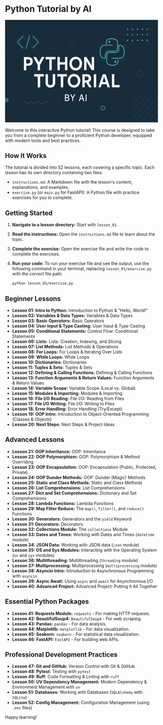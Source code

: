 # Python Tutorial by AI

![Banner](public/banner.png)

Welcome to this interactive Python tutorial! This course is designed to take you from a complete beginner to a proficient Python developer, equipped with modern tools and best practices.

## How It Works

The tutorial is divided into 52 lessons, each covering a specific topic. Each lesson has its own directory containing two files:

*   `instructions.md`: A Markdown file with the lesson's content, explanations, and examples.
*   `exercise.py` (or `main.py` for FastAPI): A Python file with practice exercises for you to complete.

## Getting Started

1.  **Navigate to a lesson directory:** Start with `lesson_01`.
2.  **Read the instructions:** Open the `instructions.md` file to learn about the topic.
3.  **Complete the exercise:** Open the exercise file and write the code to complete the exercises.
4.  **Run your code:** To run your exercise file and see the output, use the following command in your terminal, replacing `lesson_01/exercise.py` with the correct file path:

    ```bash
    python lesson_01/exercise.py
    ```

## Beginner Lessons

*   **Lesson 01: Intro to Python:** Introduction to Python & "Hello, World!"
*   **Lesson 02: Variables & Data Types:** Variables & Data Types
*   **Lesson 03: Basic Operators:** Basic Operators
*   **Lesson 04: User Input & Type Casting:** User Input & Type Casting
*   **Lesson 05: Conditional Statements:** Control Flow: Conditional Statements
*   **Lesson 06: Lists:** Lists: Creation, Indexing, and Slicing
*   **Lesson 07: List Methods:** List Methods & Operations
*   **Lesson 08: For Loops:** For Loops & Iterating Over Lists
*   **Lesson 09: While Loops:** While Loops
*   **Lesson 10: Dictionaries:** Dictionaries
*   **Lesson 11: Tuples & Sets:** Tuples & Sets
*   **Lesson 12: Defining & Calling Functions:** Defining & Calling Functions
*   **Lesson 13: Function Arguments & Return Values:** Function Arguments & Return Values
*   **Lesson 14: Variable Scope:** Variable Scope (Local vs. Global)
*   **Lesson 15: Modules & Importing:** Modules & Importing
*   **Lesson 16: File I/O Reading:** File I/O: Reading from Files
*   **Lesson 17: File I/O Writing:** File I/O: Writing to Files
*   **Lesson 18: Error Handling:** Error Handling (Try/Except)
*   **Lesson 19: OOP Intro:** Introduction to Object-Oriented Programming (Classes & Objects)
*   **Lesson 20: Next Steps:** Next Steps & Project Ideas

## Advanced Lessons

*   **Lesson 21: OOP Inheritance:** OOP: Inheritance
*   **Lesson 22: OOP Polymorphism:** OOP: Polymorphism & Method Overriding
*   **Lesson 23: OOP Encapsulation:** OOP: Encapsulation (Public, Protected, Private)
*   **Lesson 24: OOP Dunder Methods:** OOP: Dunder (Magic) Methods
*   **Lesson 25: Static and Class Methods:** Static and Class Methods
*   **Lesson 26: List Comprehensions:** List Comprehensions
*   **Lesson 27: Dict and Set Comprehensions:** Dictionary and Set Comprehensions
*   **Lesson 28: Lambda Functions:** Lambda Functions
*   **Lesson 29: Map Filter Reduce:** The `map()`, `filter()`, and `reduce()` Functions
*   **Lesson 30: Generators:** Generators and the `yield` Keyword
*   **Lesson 31: Decorators:** Decorators
*   **Lesson 32: Collections Module:** The `collections` Module
*   **Lesson 33: Dates and Times:** Working with Dates and Times (`datetime` module)
*   **Lesson 34: JSON Data:** Working with JSON data (`json` module)
*   **Lesson 35: OS and Sys Modules:** Interacting with the Operating System (`os` and `sys` modules)
*   **Lesson 36: Multithreading:** Multithreading (`threading` module)
*   **Lesson 37: Multiprocessing:** Multiprocessing (`multiprocessing` module)
*   **Lesson 38: Asyncio Intro:** Introduction to Asynchronous Programming with `asyncio`
*   **Lesson 39: Async Await:** Using `async` and `await` for Asynchronous I/O
*   **Lesson 40: Advanced Project:** Advanced Project: Putting It All Together

## Essential Python Packages

*   **Lesson 41: Requests Module:** `requests` - For making HTTP requests.
*   **Lesson 42: BeautifulSoup4:** `BeautifulSoup4` - For web scraping.
*   **Lesson 43: Pandas:** `pandas` - For data analysis.
*   **Lesson 44: Matplotlib:** `matplotlib` - For data visualization.
*   **Lesson 45: Seaborn:** `seaborn` - For statistical data visualization.
*   **Lesson 46: FastAPI:** `FastAPI` - For building web APIs.

## Professional Development Practices

*   **Lesson 47: Git and GitHub:** Version Control with Git & GitHub
*   **Lesson 48: Pytest:** Testing with `pytest`
*   **Lesson 49: Ruff:** Code Formatting & Linting with `ruff`
*   **Lesson 50: UV Dependency Management:** Modern Dependency & Environment Management with `uv`
*   **Lesson 51: Databases:** Working with Databases (`SQLAlchemy` with `SQLite`)
*   **Lesson 52: Config Management:** Configuration Management (using `.env` files)

Happy learning!